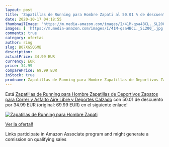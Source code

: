 ```yaml
---
layout: post
title: 'Zapatillas de Running para Hombre Zapati al 50.01 % de descuento'
date: 2020-10-17 04:18:55
thumbnailImage: 'https://m.media-amazon.com/images/I/41M-qsa4BCL._SL200_.jpg'
images: [ 'https://m.media-amazon.com/images/I/41M-qsa4BCL._SL200_.jpg' ]
comments: true
category: ofertas
author: ring
slug: B07XG5QGMB
description:
actualPrice: 34.99 EUR
currency: EUR
price: 34.99
comparePrice: 69.99 EUR
inStock: true
prodname: Zapatillas de Running para Hombre Zapatillas de Deportivos Zapatos para Correr y Asfalto Aire Libre y Deportes Calzado
---
```


Está [Zapatillas de Running para Hombre Zapatillas de Deportivos Zapatos para Correr y Asfalto Aire Libre y Deportes Calzado](https://www.amazon.es/dp/B07XG5QGMB/?tag=tolees-21) con 50.01 de descuento por 34.99 EUR (original: 69.99 EUR) en el siguiente enlace!

[![Zapatillas de Running para Hombre Zapati](https://m.media-amazon.com/images/I/41M-qsa4BCL._SL200_.jpg)](https://www.amazon.es/dp/B07XG5QGMB/?tag=tolees-21)

[Ver la oferta!!](https://www.amazon.es/dp/B07XG5QGMB/?tag=tolees-21)

Links participate in Amazon Associate program and might generate a comission on qualifying sales


